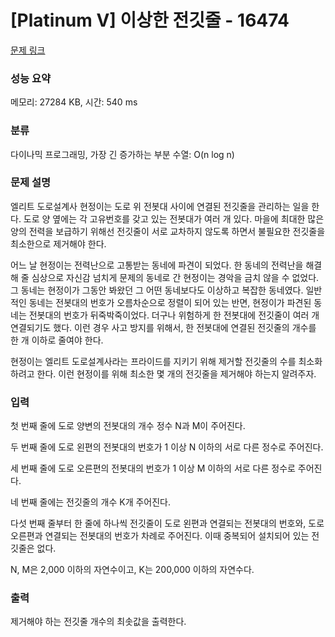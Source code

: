 # [Platinum V] 이상한 전깃줄 - 16474 

[문제 링크](https://www.acmicpc.net/problem/16474) 

### 성능 요약

메모리: 27284 KB, 시간: 540 ms

### 분류

다이나믹 프로그래밍, 가장 긴 증가하는 부분 수열: O(n log n)

### 문제 설명

<p>엘리트 도로설계사 현정이는 도로 위 전봇대 사이에 연결된 전깃줄을 관리하는 일을 한다. 도로 양 옆에는 각 고유번호를 갖고 있는 전봇대가 여러 개 있다. 마을에 최대한 많은 양의 전력을 보급하기 위해선 전깃줄이 서로 교차하지 않도록 하면서 불필요한 전깃줄을 최소한으로 제거해야 한다.</p>

<p>어느 날 현정이는 전력난으로 고통받는 동네에 파견이 되었다. 한 동네의 전력난을 해결해 줄 심상으로 자신감 넘치게 문제의 동네로 간 현정이는 경악을 금치 않을 수 없었다. 그 동네는 현정이가 그동안 봐왔던 그 어떤 동네보다도 이상하고 복잡한 동네였다. 일반적인 동네는 전봇대의 번호가 오름차순으로 정렬이 되어 있는 반면, 현정이가 파견된 동네는 전봇대의 번호가 뒤죽박죽이었다. 더구나 위험하게 한 전봇대에 전깃줄이 여러 개 연결되기도 했다. 이런 경우 사고 방지를 위해서, 한 전봇대에 연결된 전깃줄의 개수를 한 개 이하로 줄여야 한다.</p>

<p>현정이는 엘리트 도로설계사라는 프라이드를 지키기 위해 제거할 전깃줄의 수를 최소화하려고 한다. 이런 현정이를 위해 최소한 몇 개의 전깃줄을 제거해야 하는지 알려주자.</p>

### 입력 

 <p>첫 번째 줄에 도로 양변의 전봇대의 개수 정수 N과 M이 주어진다.</p>

<p>두 번째 줄에 도로 왼편의 전봇대의 번호가 1 이상 N 이하의 서로 다른 정수로 주어진다.</p>

<p>세 번째 줄에 도로 오른편의 전봇대의 번호가 1 이상 M 이하의 서로 다른 정수로 주어진다.</p>

<p>네 번째 줄에는 전깃줄의 개수 K개 주어진다.</p>

<p>다섯 번째 줄부터 한 줄에 하나씩 전깃줄이 도로 왼편과 연결되는 전봇대의 번호와, 도로 오른편과 연결되는 전봇대의 번호가 차례로 주어진다. 이때 중복되어 설치되어 있는 전깃줄은 없다.</p>

<p>N, M은 2,000 이하의 자연수이고, K는 200,000 이하의 자연수다. </p>

### 출력 

 <p>제거해야 하는 전깃줄 개수의 최솟값을 출력한다.</p>

